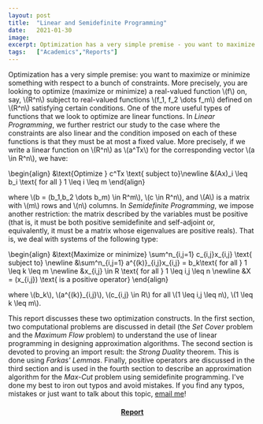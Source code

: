 ```yaml
---
layout: post
title:  "Linear and Semidefinite Programming"
date:   2021-01-30
image:  
excerpt: Optimization has a very simple premise - you want to maximize or minimize something with respect to a bunch of constraints. In <i>Linear Programming</i>, we further restrict our study to the case where the constraints are also linear and the condition imposed on each of these functions is that they must be  at most a fixed value. In <i>Semidefinite Programming</i>, we impose another restriction - the matrix described by the variables must be positive (that is, it must be both positive semidefinite and self-adjoint or, equivalently, it must be a matrix whose eigenvalues are positive reals). For my 7<sup>th</sup> semester math project, I wrote a report that discusses these two optimiization constructs. The report assumes literacy in basic algorithms, linear algebra and (a tiny bit of) probability.
tags:   ["Academics","Reports"]
---
```


Optimization has a very simple premise: you want to maximize or minimize something with respect to a bunch of constraints. More precisely, you are looking to optimize (maximize or minimize) a real-valued function \\(f\\) on, say,  \\(R^n\\) subject to real-valued functions \\(f_1, f_2 \dots f_m\\) defined on \\(R^n\\) satisfying certain conditions. One of the more useful types of functions that we look to optimize are linear functions. In *Linear Programming*, we further restrict our study to the case where the constraints are also linear and the condition imposed on each of these functions is that they must be  at most a fixed value. More precisely, if we write a linear function on \\(R^n\\) as \\(a^Tx\\) for the corresponding vector \\(a \in R^n\\), we have:   

\\begin{align}
    &\\text{Optimize }  c^Tx \\text\{ subject to\}\\newline
    &(Ax)\_i \\leq b\_i \\text\{ for all \} 1 \\leq i \\leq m
\\end{align}

where \\(b = (b\_1,b\_2 \dots b\_m) \\in R^m\\), \\(c \\in R^n\\), and \\(A\\) is a matrix with \\(m\\) rows and \\(n\\) columns. In *Semidefinite Programming*, we impose another restriction: the matrix described by the variables must be positive (that is, it must be both positive semidefinite and self-adjoint or, equivalently, it must be a matrix whose eigenvalues are positive reals). That is, we deal with systems of the following type: 

\\begin{align}
    &\\text{Maximize or minimize}  \\sum^n\_{i,j=1} c\_{i,j}x\_{i,j} \\text{ subject to} \\newline
    &\\sum^n\_{i,j=1} a^{(k)}\_{i,j}x\_{i,j} = b\_k\\text{ for all } 1 \\leq k \\leq m \\newline
    &x\_{i,j} \\in R \\text{ for all } 1 \\leq i,j \\leq n \newline
    &X = (x\_{i,j}) \\text{ is a positive operator}
\end{align}

where \\(b\_k\\)​, \\(a^{(k)}\_{i,j}\\)​, \\(​c\_{i,j} \in R​\\) for all \\(1 \\leq i,j \\leq n\\), \\(1 \\leq k \\leq m\\).

This report discusses these two optimization constructs. In the first section, two computational problems are discussed in detail (the *Set Cover* problem and the *Maximum Flow* problem) to understand the use of linear programming in designing approximation algorithms. The second section is devoted to proving an import result: the *Strong Duality* theorem. This is done using *Farkas' Lemmas*. Finally, positive operators are discussed in the third section and is used in the fourth section to describe an approximation algorithm for the *Max-Cut* problem using semidefinite programming. I've done my best to iron out typos and avoid mistakes. If you find any typos, mistakes or just  want to talk about this topic, [email me](mailto:kprahlad.narasimhan@niser.ac.in)!

#### <center><a href = "{{site.baseurl}}/documents/Linear_and_Semidefinite_Programming.pdf" download> Report </a></center>